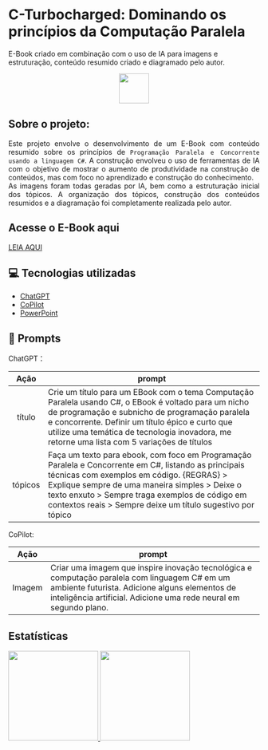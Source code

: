 # C-Turbocharged: Dominando os princípios da Computação Paralela 
E-Book criado em combinação com o uso de IA para imagens e estruturação, conteúdo resumido criado e diagramado pelo autor.

<p><div align="center"><img width="60px" src="https://cdn.jsdelivr.net/gh/devicons/devicon@latest/icons/csharp/csharp-original.svg" /></div></p>


## Sobre o projeto: 
<p><div align='justify'>
Este projeto envolve o desenvolvimento de um E-Book com conteúdo resumido sobre os princípios de <code>Programação Paralela e Concorrente usando a linguagem C#</code>. A construção envolveu o uso de ferramentas de IA com o objetivo de mostrar o aumento de produtividade na construção de conteúdos, mas com foco no aprendizado e construção do conhecimento.<br>
As imagens foram todas geradas por IA, bem como a estruturação inicial dos tópicos. A organização dos tópicos, construção dos conteúdos resumidos e a diagramação foi completamente realizada pelo autor.
<br></div></p>


## Acesse o E-Book aqui

[LEIA AQUI](https://github.com/mersobap/C-Turbocharged/blob/main/Ebook%20CSharp%20Turbocharged.pdf)

## 💻 Tecnologias utilizadas

- [ChatGPT](https://chat.openai.com/) 
- [CoPilot](https://www.microsoft.com/pt-br/microsoft-copilot)
- [PowerPoint](https://www.microsoft.com/en/microsoft-365/powerpoint)

## 🧠 Prompts

ChatGPT：

|   Ação   | prompt                                                                                                                                                                                                                                                                         |
| :------: | ------------------------------------------------------------------------------------------------------------------------------------------------------------------------------------------------------------------------------------------------------------------------------ |
|  título  | Crie um título para um EBook com o tema Computação Paralela usando C#, o EBook é voltado para um nicho de programação e subnicho de programação paralela e concorrente. Definir um título épico e curto que utilize uma temática de tecnologia inovadora, me retorne uma lista com 5 variações de títulos                                                        |
| tópicos | Faça um texto para ebook, com foco em Programação Paralela e Concorrente em C#, listando as principais técnicas com exemplos em código. {REGRAS}  > Explique sempre de uma maneira simples > Deixe o texto enxuto > Sempre traga exemplos de código em contextos reais > Sempre deixe um título sugestivo por tópico |


CoPilot:

|  Ação  | prompt                                                                                 |
| :----: | -------------------------------------------------------------------------------------- |
| Imagem | Criar uma imagem que inspire inovação tecnológica e computação paralela com linguagem C# em um ambiente futurista. Adicione alguns elementos de inteligência artificial. Adicione uma rede neural em segundo plano. |


## Estatísticas

<div>
<a href="https://github.com/mersobap">
<img loading="lazy" height="180em" src="https://github-readme-stats.vercel.app/api/top-langs/?username=mersobap&layout=compact&langs_count=7&theme=dracula"/>
<img loading="lazy" height="180em" src="https://github-readme-stats.vercel.app/api?username=mersobap&show_icons=true&theme=dracula&include_all_commits=true&count_private=true"/>
</div>
